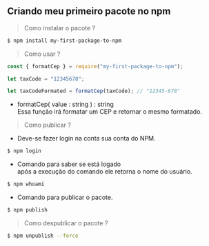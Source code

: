 ## Criando meu primeiro pacote no npm

> Como instalar o pacote ?


```bash
$ npm install my-first-package-to-npm
```

> Como usar ?


```js
const { formatCep } = require("my-first-package-to-npm");

let taxCode = "12345678";

let taxCodeFormated = formatCep(taxCode); // "12345-678"

```

- formatCep( value : string ) : string <br>
    Essa função irá formatar um CEP e retornar o mesmo formatado.


> Como publicar ?

- Deve-se fazer login na conta sua conta do NPM.

```bash
$ npm login
```

- Comando para saber se está logado <br> após a execução do comando ele retorna o nome do usuário.

```bash
$ npm whoami
```

- Comando para publicar o pacote.

```bash
$ npm publish
```

> Como despublicar o pacote ?

```bash
$ npm unpublish --force
```



